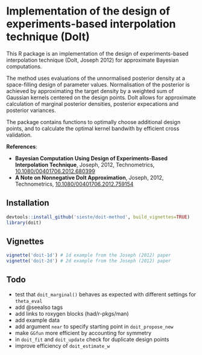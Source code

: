 # Implementation of the design of experiments-based interpolation technique (DoIt)

This R package is an implementation of the design of experiments-based
interpolation technique (DoIt, Joseph 2012) for approximate Bayesian
computations. 

The method uses evaluations of the unnormalised posterior density at a
space-filling design of parameter values. Normalisation of the posterior is
achieved by approximating the target density by a weighted sum of Gaussian
kernels centered on the design points. DoIt allows for approximate calculation
of marginal posterior densities, posterior expecations and posterior variances.

The package contains functions to optimally choose additional design points,
and to calculate the optimal kernel bandwith by efficient cross validation.


**References**:

- **Bayesian Computation Using Design of Experiments-Based Interpolation
  Technique**, Joseph, 2012, Technometrics,
[10.1080/00401706.2012.680399](http://dx.doi.org/10.1080/00401706.2012.680399)
- **A Note on Nonnegative DoIt Approximation**, Joseph, 2012, Technometrics,
  [10.1080/00401706.2012.759154](http://dx.doi.org/10.1080/00401706.2012.759154)


## Installation

```r
devtools::install_github('sieste/doit-method', build_vignettes=TRUE)
library(doit)
```


## Vignettes

```r
vignette('doit-1d') # 1d example from the Joseph (2012) paper
vignette('doit-2d') # 2d example from the Joseph (2012) paper
```


## Todo

- test that `doit_marginal()` behaves as expected with different settings for
  `theta_eval`
- add @seealso tags
- add links to roxygen blocks (had/r-pkgs/man)
- add example data
- add argument `near` to specify starting point in `doit_propose_new`
- make `GGfun` more efficient by accounting for symmetry
- in `doit_fit` and `doit_update` check for duplicate design points
- improve efficiency of `doit_estimate_w`


